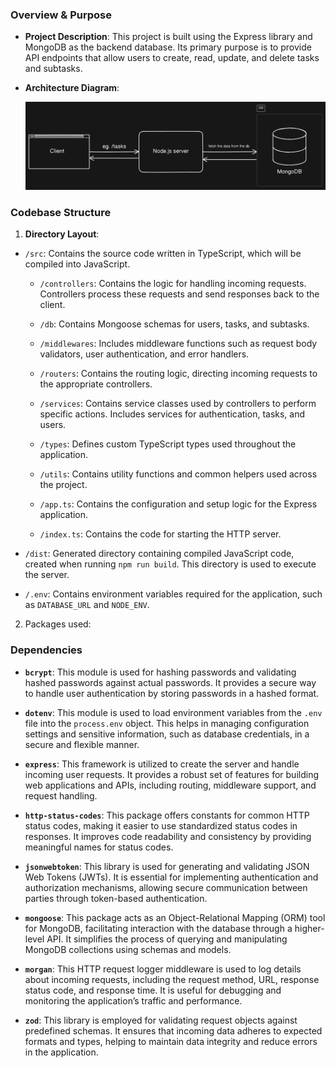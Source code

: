 ### Overview & Purpose

- **Project Description**: This project is built using the Express library and MongoDB as the backend database. Its primary purpose is to provide API endpoints that allow users to create, read, update, and delete tasks and subtasks.

- **Architecture Diagram**:

  ![Architecture Diagram](https://raw.githubusercontent.com/ShadmanAfzal/Node.js-Task-API/main/images/architecture%20diagram.png)

### Codebase Structure

1. **Directory Layout**:

- `/src`: Contains the source code written in TypeScript, which will be compiled into JavaScript.

  - `/controllers`: Contains the logic for handling incoming requests. Controllers process these requests and send responses back to the client.

  - `/db`: Contains Mongoose schemas for users, tasks, and subtasks.

  - `/middlewares`: Includes middleware functions such as request body validators, user authentication, and error handlers.

  - `/routers`: Contains the routing logic, directing incoming requests to the appropriate controllers.

  - `/services`: Contains service classes used by controllers to perform specific actions. Includes services for authentication, tasks, and users.

  - `/types`: Defines custom TypeScript types used throughout the application.

  - `/utils`: Contains utility functions and
    common helpers used across the project.

  - `/app.ts`: Contains the configuration and setup logic for the Express application.

  - `/index.ts`: Contains the code for starting the HTTP server.

- `/dist`: Generated directory containing compiled JavaScript code, created when running `npm run build`. This directory is used to execute the server.

- `/.env`: Contains environment variables required for the application, such as `DATABASE_URL` and `NODE_ENV`.

2. Packages used:

### Dependencies

- **`bcrypt`**: This module is used for hashing passwords and validating hashed passwords against actual passwords. It provides a secure way to handle user authentication by storing passwords in a hashed format.

- **`dotenv`**: This module is used to load environment variables from the `.env` file into the `process.env` object. This helps in managing configuration settings and sensitive information, such as database credentials, in a secure and flexible manner.

- **`express`**: This framework is utilized to create the server and handle incoming user requests. It provides a robust set of features for building web applications and APIs, including routing, middleware support, and request handling.

- **`http-status-codes`**: This package offers constants for common HTTP status codes, making it easier to use standardized status codes in responses. It improves code readability and consistency by providing meaningful names for status codes.

- **`jsonwebtoken`**: This library is used for generating and validating JSON Web Tokens (JWTs). It is essential for implementing authentication and authorization mechanisms, allowing secure communication between parties through token-based authentication.

- **`mongoose`**: This package acts as an Object-Relational Mapping (ORM) tool for MongoDB, facilitating interaction with the database through a higher-level API. It simplifies the process of querying and manipulating MongoDB collections using schemas and models.

- **`morgan`**: This HTTP request logger middleware is used to log details about incoming requests, including the request method, URL, response status code, and response time. It is useful for debugging and monitoring the application’s traffic and performance.

- **`zod`**: This library is employed for validating request objects against predefined schemas. It ensures that incoming data adheres to expected formats and types, helping to maintain data integrity and reduce errors in the application.
